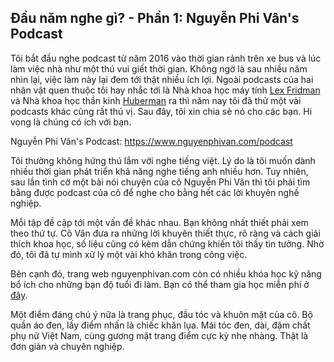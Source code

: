 ## Đầu năm nghe gì? - Phần 1: Nguyễn Phi Vân's Podcast

Tôi bắt đầu nghe podcast từ năm 2016 vào thời gian rảnh trên xe bus và lúc làm việc nhà như một thú vui giết thời gian. Không ngờ là sau nhiều năm nhìn lại, việc làm này lại đem tới thật nhiều ích lợi. Ngoài podcasts của hai nhân vật quen thuộc tôi hay nhắc tới là Nhà khoa học máy tính [Lex Fridman](https://lexfridman.com/podcast/) và Nhà khoa học thần kinh [Huberman](https://hubermanlab.com/) ra thì năm nay tôi đã thử một vài podcasts khác cũng rất thú vị. Sau đây, tôi xin chia sẻ nó cho các bạn. Hi vọng là chúng có ích với bạn.

Nguyễn Phi Vân's Podcast: https://www.nguyenphivan.com/podcast

Tôi thường không hứng thú lắm với nghe tiếng việt. Lý do là tôi muốn dành nhiều thời gian phát triển khả năng nghe tiếng anh nhiều hơn. Tuy nhiên, sau lần tình cờ một bài nói chuyện của cô Nguyễn Phi Vân thì tôi phải tìm bằng được podcast của cô để nghe cho bằng hết các lời khuyên nghề nghiệp. 

Mỗi tập đề cập tới một vấn đề khác nhau. Bạn không nhất thiết phải xem theo thứ tự. Cô Vân đưa ra những lời khuyên thiết thực, rõ ràng và cách giải thích khoa học, số liệu cũng có kèm dẫn chứng khiến tôi thấy tin tưởng. Nhờ đó, tôi đã tự mình xử lý một vài khó khăn trong công việc.

Bên cạnh đó, trang web nguyenphivan.com còn có nhiều khóa học kỹ năng bổ ích cho những bạn độ tuổi đi làm. Bạn có thể tham gia học miễn phí ở [đây](https://www.nguyenphivan.com/lnd-center).

Một điểm đáng chú ý nữa là trang phục, đầu tóc và khuôn mặt của cô. Bộ quần áo đen, lấy điểm nhấn là chiếc khăn lụa. Mái tóc đen, dài, đậm chất phụ nữ Việt Nam, cùng gương mặt trang điểm cực kỳ nhẹ nhàng. Thật là đơn giản và chuyên nghiệp.